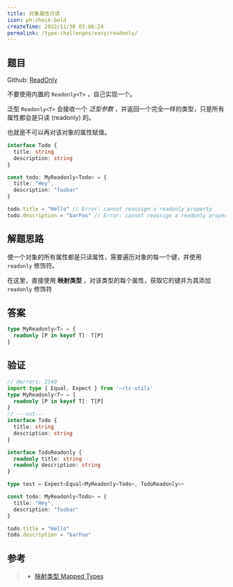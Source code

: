 ```yaml
---
title: 对象属性只读
icon: ph:check-bold
createTime: 2022/11/30 03:06:24
permalink: /type-challenges/easy/readonly/
---
```


## 题目

Github: [ReadOnly](https://github.com/type-challenges/type-challenges/blob/main/questions/00007-easy-readonly/)

不要使用内置的 `Readonly<T>` ，自己实现一个。

泛型 `Readonly<T>` 会接收一个 _泛型参数_ ，并返回一个完全一样的类型，只是所有属性都会是只读 (readonly) 的。

也就是不可以再对该对象的属性赋值。

```ts
interface Todo {
  title: string
  description: string
}

const todo: MyReadonly<Todo> = {
  title: "Hey",
  description: "foobar"
}

todo.title = "Hello" // Error: cannot reassign a readonly property
todo.description = "barFoo" // Error: cannot reassign a readonly property
```

## 解题思路

使一个对象的所有属性都是只读属性，需要遍历对象的每一个键，并使用 `readonly` 修饰符。

在这里，直接使用 **映射类型** ，对该类型的每个属性，获取它的键并为其添加 `readonly` 修饰符

## 答案

```ts
type MyReadonly<T> = {
  readonly [P in keyof T]: T[P]
}
```

## 验证

```ts twoslash
// @errors: 2540
import type { Equal, Expect } from '~/tc-utils'
type MyReadonly<T> = {
  readonly [P in keyof T]: T[P]
}
// ---cut---
interface Todo {
  title: string
  description: string
}

interface TodoReadonly {
  readonly title: string
  readonly description: string
}

type test = Expect<Equal<MyReadonly<Todo>, TodoReadonly>>

const todo: MyReadonly<Todo> = {
  title: "Hey",
  description: "foobar"
}

todo.title = "Hello"
todo.description = "barFoo"
```

## 参考

> - [映射类型 Mapped Types](https://www.typescriptlang.org/docs/handbook/2/mapped-types.html)
